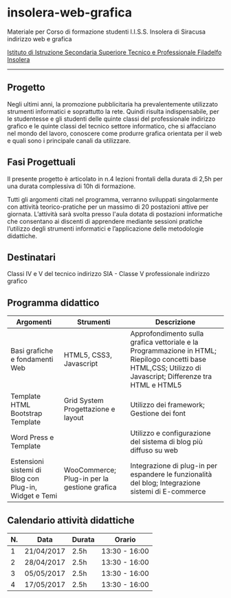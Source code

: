 # insolera-web-grafica
Materiale per Corso di formazione studenti I.I.S.S. Insolera di Siracusa indirizzo web e grafica

[Istituto di Istruzione Secondaria Superiore Tecnico e Professionale Filadelfo Insolera](http://www.istitutoinsolera.gov.it/)

---

## Progetto

Negli ultimi anni, la promozione pubblicitaria ha prevalentemente utilizzato strumenti informatici e soprattutto la rete. Quindi risulta indispensabile, per le studentesse e gli studenti delle quinte classi del professionale indirizzo grafico e le quinte classi del tecnico settore informatico, che si affacciano nel mondo del lavoro, conoscere come produrre grafica orientata per il web e quali sono i principale canali da utilizzare.

## Fasi Progettuali

Il presente progetto è articolato in n.4 lezioni frontali della durata di 2,5h per una durata complessiva di 10h di formazione.

Tutti gli argomenti citati nel programma, verranno sviluppati singolarmente con attività teorico-pratiche per un massimo di 20 postazioni attive per giornata. L’attività sarà svolta presso l'aula dotata di postazioni informatiche che consentano ai discenti di apprendere mediante sessioni pratiche l’utilizzo degli strumenti informatici e l’applicazione delle metodologie didattiche.

## Destinatari

Classi IV e V del tecnico indirizzo SIA - Classe V professionale indirizzo grafico

## Programma didattico

Argomenti | Strumenti | Descrizione
--- | --- | ---
Basi grafiche e fondamenti Web	| HTML5, CSS3, Javascript	 | Approfondimento sulla grafica vettoriale e la Programmazione in HTML; Riepilogo concetti base HTML,CSS; Utilizzo di Javascript; Differenze tra HTML e HTML5
Template HTML	Bootstrap Template | Grid System	Progettazione e layout | Utilizzo dei framework; Gestione dei font
Word Press e Template |	| Utilizzo e configurazione del sistema di blog più diffuso su web
Estensioni sistemi di Blog con Plug-in, Widget e Temi |	WooCommerce; Plug-in per la gestione grafica | Integrazione di plug-in per espandere le funzionalità del blog; Integrazione sistemi di E-commerce

## Calendario attività didattiche

N. | Data | Durata | Orario
--- | --- | --- | ---
1 | 21/04/2017 | 2.5h | 13:30 - 16:00
2 | 28/04/2017 | 2.5h | 13:30 - 16:00
3 | 05/05/2017 | 2.5h | 13:30 - 16:00
4 | 17/05/2017 | 2.5h | 13:30 - 16:00

